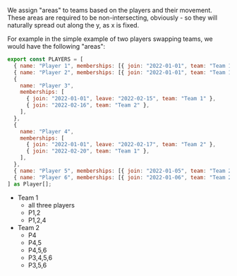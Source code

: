 We assign "areas" to teams based on the players and their movement. These areas are required to be non-intersecting, obviously - so they will naturally spread out along the y, as x is fixed.

For example in the simple example of two players swapping teams, we would have the following "areas":

```js
export const PLAYERS = [
  { name: "Player 1", memberships: [{ join: "2022-01-01", team: "Team 1" }] },
  { name: "Player 2", memberships: [{ join: "2022-01-01", team: "Team 1" }] },
  {
    name: "Player 3",
    memberships: [
      { join: "2022-01-01", leave: "2022-02-15", team: "Team 1" },
      { join: "2022-02-16", team: "Team 2" },
    ],
  },
  {
    name: "Player 4",
    memberships: [
      { join: "2022-01-01", leave: "2022-02-17", team: "Team 2" },
      { join: "2022-02-20", team: "Team 1" },
    ],
  },
  { name: "Player 5", memberships: [{ join: "2022-01-05", team: "Team 2" }] },
  { name: "Player 6", memberships: [{ join: "2022-01-06", team: "Team 2" }] },
] as Player[];
```

- Team 1
  - all three players
  - P1,2
  - P1,2,4
- Team 2
  - P4
  - P4,5
  - P4,5,6
  - P3,4,5,6
  - P3,5,6
